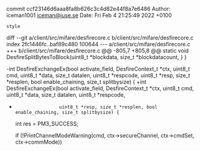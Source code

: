 commit ccf23146d6aaa8fa8b626c3c4d82e44f8a7e6486
Author: iceman1001 <iceman@iuse.se>
Date:   Fri Feb 4 21:25:49 2022 +0100

    style

diff --git a/client/src/mifare/desfirecore.c b/client/src/mifare/desfirecore.c
index 2fc1446fc..baf89c480 100644
--- a/client/src/mifare/desfirecore.c
+++ b/client/src/mifare/desfirecore.c
@@ -805,7 +805,8 @@ static void DesfireSplitBytesToBlock(uint8_t *blockdata, size_t *blockdatacount,
     }
 }
 
-int DesfireExchangeEx(bool activate_field, DesfireContext_t *ctx, uint8_t cmd, uint8_t *data, size_t datalen, uint8_t *respcode, uint8_t *resp, size_t *resplen, bool enable_chaining, size_t splitbysize) {
+int DesfireExchangeEx(bool activate_field, DesfireContext_t *ctx, uint8_t cmd, uint8_t *data, size_t datalen, uint8_t *respcode,
+                     uint8_t *resp, size_t *resplen, bool enable_chaining, size_t splitbysize) {
     int res = PM3_SUCCESS;
 
     if (!PrintChannelModeWarning(cmd, ctx->secureChannel, ctx->cmdSet, ctx->commMode))
